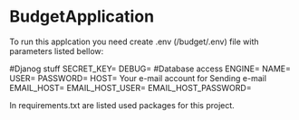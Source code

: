 # BudgetApplication
To run this applcation you need create .env (/budget/.env) file with parameters listed bellow: 

  #Djanog stuff
  SECRET_KEY=
  DEBUG=
  #Database access
  ENGINE=
  NAME=
  USER=
  PASSWORD=
  HOST=
Your e-mail account for Sending e-mail
  EMAIL_HOST=
  EMAIL_HOST_USER=
  EMAIL_HOST_PASSWORD=

In requirements.txt are listed used packages for this project.
